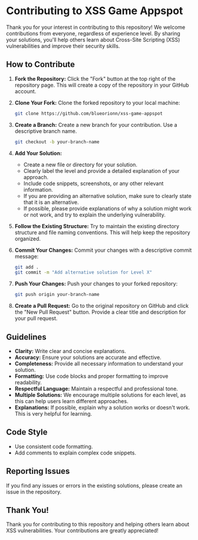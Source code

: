 # Contributing to XSS Game Appspot

Thank you for your interest in contributing to this repository! We welcome contributions from everyone, regardless of experience level. By sharing your solutions, you'll help others learn about Cross-Site Scripting (XSS) vulnerabilities and improve their security skills.

## How to Contribute

1. **Fork the Repository:** Click the "Fork" button at the top right of the repository page. This will create a copy of the repository in your GitHub account.

2. **Clone Your Fork:** Clone the forked repository to your local machine:

    ```bash
    git clone https://github.com/blueorionn/xss-game-appspot
    ```

3. **Create a Branch:** Create a new branch for your contribution. Use a descriptive branch name.

    ```bash
    git checkout -b your-branch-name
    ```

4. **Add Your Solution:**
    * Create a new file or directory for your solution.
    * Clearly label the level and provide a detailed explanation of your approach.
    * Include code snippets, screenshots, or any other relevant information.
    * If you are providing an alternative solution, make sure to clearly state that it is an alternative.
    * If possible, please provide explanations of why a solution might work or not work, and try to explain the underlying vulnerability.

5. **Follow the Existing Structure:** Try to maintain the existing directory structure and file naming conventions. This will help keep the repository organized.

6. **Commit Your Changes:** Commit your changes with a descriptive commit message:

    ```bash
    git add .
    git commit -m "Add alternative solution for Level X"
    ```

7. **Push Your Changes:** Push your changes to your forked repository:

    ```bash
    git push origin your-branch-name
    ```

8. **Create a Pull Request:** Go to the original repository on GitHub and click the "New Pull Request" button. Provide a clear title and description for your pull request.

## Guidelines

* **Clarity:** Write clear and concise explanations.
* **Accuracy:** Ensure your solutions are accurate and effective.
* **Completeness:** Provide all necessary information to understand your solution.
* **Formatting:** Use code blocks and proper formatting to improve readability.
* **Respectful Language:** Maintain a respectful and professional tone.
* **Multiple Solutions:** We encourage multiple solutions for each level, as this can help users learn different approaches.
* **Explanations:** If possible, explain why a solution works or doesn't work. This is very helpful for learning.

## Code Style

* Use consistent code formatting.
* Add comments to explain complex code snippets.

## Reporting Issues

If you find any issues or errors in the existing solutions, please create an issue in the repository.

## Thank You!

Thank you for contributing to this repository and helping others learn about XSS vulnerabilities. Your contributions are greatly appreciated!
